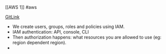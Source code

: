 
[[AWS 1]]   #aws

[GitLink](https://github.com/nealdct/cloud-for-beginners-code)

* We create users, groups, roles and policies using IAM.
* IAM authentication: API, console, CLI
* Then authorization happens: what resources you are allowed to use (eg: region dependent region).
* 
